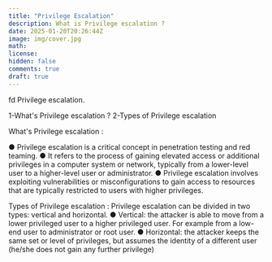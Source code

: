 ```yaml
---
title: "Privilege Escalation"
description: What is Privilege escalation ?
date: 2025-01-20T20:26:44Z
image: img/cover.jpg
math: 
license: 
hidden: false
comments: true
draft: true
---
```


fd
  Privilege escalation.

1-What's Privilege escalation ?
2-Types of Privilege escalation

  What's Privilege escalation :

● Privilege escalation is a critical concept in penetration testing and red
teaming.
● It refers to the process of gaining elevated access or additional privileges
in a computer system or network, typically from a lower-level user to a
higher-level user or administrator.
● Privilege escalation involves exploiting vulnerabilities or
misconfigurations to gain access to resources that are typically restricted
to users with higher privileges.

 Types of Privilege escalation :
Privilege escalation can be divided in two types: vertical and horizontal.
● Vertical: the attacker is able to move from a lower privileged user to a
higher privileged user. For example from a low-end user to administrator
or root user.
● Horizontal: the attacker keeps the same set or level of privileges, but
assumes the identity of a different user (he/she does not gain any further
privilege)